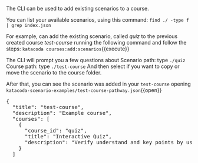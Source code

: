 The CLI can be used to add existing scenarios to a course.

You can list your available scenarios, using this command:
`find ./ -type f | grep index.json`

For example, can add the existing scenario, called *quiz* to the previous created course *test-course* running the following command and follow the steps:
`katacoda courses:add:scenarios`{{execute}}

The CLI will prompt you a few questions about
Scenario path: type `./quiz`
Course path: type `./test-course`
And then select if you want to copy or move the scenario to the course folder.

After that, you can see the scenario was added in your `test-course` opening `katacoda-scenario-examples/test-course-pathway.json`{{open}}

<pre class="file">
{
  "title": "test-course",
  "description": "Example course",
  "courses": [
    {
      "course_id": "quiz",
      "title": "Interactive Quiz",
      "description": "Verify understand and key points by using an interactive quiz"
    }
  ]
</pre>